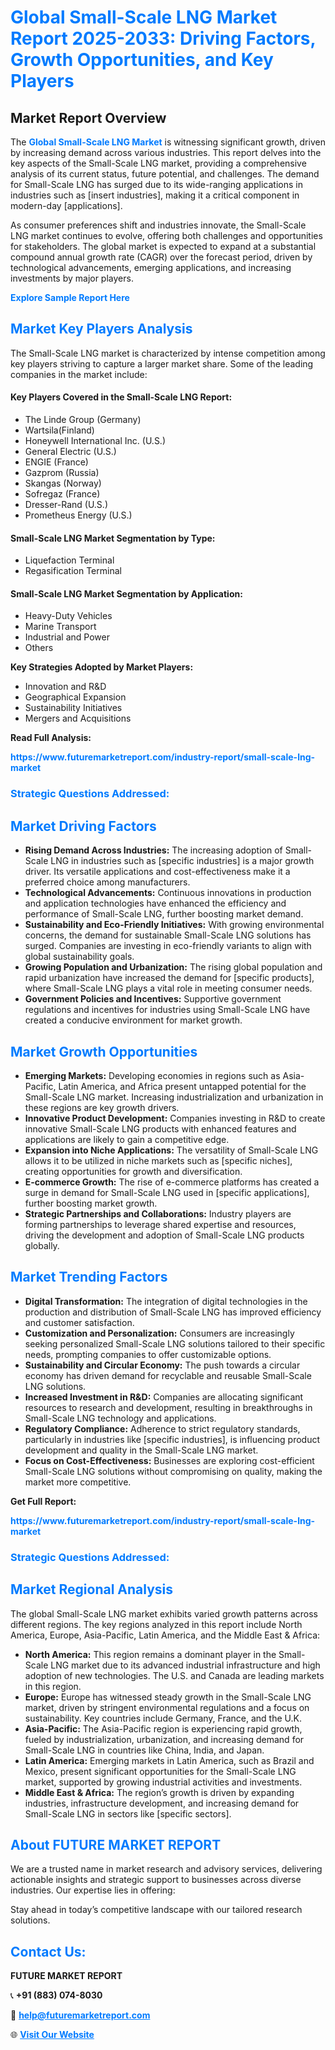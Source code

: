 <h1 style="color: #007BFF;">Global Small-Scale LNG Market Report 2025-2033: Driving Factors, Growth Opportunities, and Key Players</h1>

<section id="overview">
<h2>Market Report Overview</h2>
<p>The <a href="https://www.futuremarketreport.com/industry-report/small-scale-lng-market" style="color: #007BFF; text-decoration: none;"><strong>Global Small-Scale LNG Market</strong></a> is witnessing significant growth, driven by increasing demand across various industries. This report delves into the key aspects of the Small-Scale LNG market, providing a comprehensive analysis of its current status, future potential, and challenges. The demand for Small-Scale LNG has surged due to its wide-ranging applications in industries such as [insert industries], making it a critical component in modern-day [applications].</p>
<p>As consumer preferences shift and industries innovate, the Small-Scale LNG market continues to evolve, offering both challenges and opportunities for stakeholders. The global market is expected to expand at a substantial compound annual growth rate (CAGR) over the forecast period, driven by technological advancements, emerging applications, and increasing investments by major players.</p>
</section>

<section id="overview">
<p><a href="https://www.futuremarketreport.com/request-sample/reportId=63061" style="color: #007BFF; text-decoration: none;"><strong>Explore Sample Report Here</strong></a></p>
</section>

<section id="key-players">
<h2 style="color: #007BFF;">Market Key Players Analysis</h2>
<p>The Small-Scale LNG market is characterized by intense competition among key players striving to capture a larger market share. Some of the leading companies in the market include:</p>
<h4>Key Players Covered in the Small-Scale LNG Report:</h4>
<ul><li>The Linde Group (Germany)</li><li>Wartsila(Finland)</li><li>Honeywell International Inc. (U.S.)</li><li>General Electric (U.S.)</li><li>ENGIE (France)</li><li>Gazprom (Russia)</li><li>Skangas (Norway)</li><li>Sofregaz (France)</li><li>Dresser-Rand (U.S.)</li><li>Prometheus Energy (U.S.)</li></ul>
<h4>Small-Scale LNG Market Segmentation by Type:</h4>
<ul><li>Liquefaction Terminal</li><li>Regasification Terminal</li></ul>

<h4>Small-Scale LNG Market Segmentation by Application:</h4>
<ul><li>Heavy-Duty Vehicles</li><li>Marine Transport</li><li>Industrial and Power</li><li>Others</li></ul>
<p><strong>Key Strategies Adopted by Market Players:</strong></p>
<ul>
<li>Innovation and R&D</li>
<li>Geographical Expansion</li>
<li>Sustainability Initiatives</li>
<li>Mergers and Acquisitions</li>
</ul>
</section>

<section>
<p><strong>Read Full Analysis: </strong></p><a href="https://www.futuremarketreport.com/industry-report/small-scale-lng-market" style="color: #007BFF; text-decoration: none;"><strong>https://www.futuremarketreport.com/industry-report/small-scale-lng-market</strong></a>
<h3 style="color: #007BFF;">Strategic Questions Addressed:</h3>
</section>

<section id="driving-factors">
<h2 style="color: #007BFF;">Market Driving Factors</h2>
<ul>
<li><strong>Rising Demand Across Industries:</strong> The increasing adoption of Small-Scale LNG in industries such as [specific industries] is a major growth driver. Its versatile applications and cost-effectiveness make it a preferred choice among manufacturers.</li>
<li><strong>Technological Advancements:</strong> Continuous innovations in production and application technologies have enhanced the efficiency and performance of Small-Scale LNG, further boosting market demand.</li>
<li><strong>Sustainability and Eco-Friendly Initiatives:</strong> With growing environmental concerns, the demand for sustainable Small-Scale LNG solutions has surged. Companies are investing in eco-friendly variants to align with global sustainability goals.</li>
<li><strong>Growing Population and Urbanization:</strong> The rising global population and rapid urbanization have increased the demand for [specific products], where Small-Scale LNG plays a vital role in meeting consumer needs.</li>
<li><strong>Government Policies and Incentives:</strong> Supportive government regulations and incentives for industries using Small-Scale LNG have created a conducive environment for market growth.</li>
</ul>
</section>

<section id="growth-opportunities">
<h2 style="color: #007BFF;">Market Growth Opportunities</h2>
<ul>
<li><strong>Emerging Markets:</strong> Developing economies in regions such as Asia-Pacific, Latin America, and Africa present untapped potential for the Small-Scale LNG market. Increasing industrialization and urbanization in these regions are key growth drivers.</li>
<li><strong>Innovative Product Development:</strong> Companies investing in R&D to create innovative Small-Scale LNG products with enhanced features and applications are likely to gain a competitive edge.</li>
<li><strong>Expansion into Niche Applications:</strong> The versatility of Small-Scale LNG allows it to be utilized in niche markets such as [specific niches], creating opportunities for growth and diversification.</li>
<li><strong>E-commerce Growth:</strong> The rise of e-commerce platforms has created a surge in demand for Small-Scale LNG used in [specific applications], further boosting market growth.</li>
<li><strong>Strategic Partnerships and Collaborations:</strong> Industry players are forming partnerships to leverage shared expertise and resources, driving the development and adoption of Small-Scale LNG products globally.</li>
</ul>
</section>

<section id="trending-factors">
<h2 style="color: #007BFF;">Market Trending Factors</h2>
<ul>
<li><strong>Digital Transformation:</strong> The integration of digital technologies in the production and distribution of Small-Scale LNG has improved efficiency and customer satisfaction.</li>
<li><strong>Customization and Personalization:</strong> Consumers are increasingly seeking personalized Small-Scale LNG solutions tailored to their specific needs, prompting companies to offer customizable options.</li>
<li><strong>Sustainability and Circular Economy:</strong> The push towards a circular economy has driven demand for recyclable and reusable Small-Scale LNG solutions.</li>
<li><strong>Increased Investment in R&D:</strong> Companies are allocating significant resources to research and development, resulting in breakthroughs in Small-Scale LNG technology and applications.</li>
<li><strong>Regulatory Compliance:</strong> Adherence to strict regulatory standards, particularly in industries like [specific industries], is influencing product development and quality in the Small-Scale LNG market.</li>
<li><strong>Focus on Cost-Effectiveness:</strong> Businesses are exploring cost-efficient Small-Scale LNG solutions without compromising on quality, making the market more competitive.</li>
</ul>
</section>

<section>
<p><strong>Get Full Report: </strong></p><a href="https://www.futuremarketreport.com/industry-report/small-scale-lng-market" style="color: #007BFF; text-decoration: none;"><strong>https://www.futuremarketreport.com/industry-report/small-scale-lng-market</strong></a>
<h3 style="color: #007BFF;">Strategic Questions Addressed:</h3>
</section>


<section id="regional-analysis">
<h2 style="color: #007BFF;">Market Regional Analysis</h2>
<p>The global Small-Scale LNG market exhibits varied growth patterns across different regions. The key regions analyzed in this report include North America, Europe, Asia-Pacific, Latin America, and the Middle East & Africa:</p>
<ul>
<li><strong>North America:</strong> This region remains a dominant player in the Small-Scale LNG market due to its advanced industrial infrastructure and high adoption of new technologies. The U.S. and Canada are leading markets in this region.</li>
<li><strong>Europe:</strong> Europe has witnessed steady growth in the Small-Scale LNG market, driven by stringent environmental regulations and a focus on sustainability. Key countries include Germany, France, and the U.K.</li>
<li><strong>Asia-Pacific:</strong> The Asia-Pacific region is experiencing rapid growth, fueled by industrialization, urbanization, and increasing demand for Small-Scale LNG in countries like China, India, and Japan.</li>
<li><strong>Latin America:</strong> Emerging markets in Latin America, such as Brazil and Mexico, present significant opportunities for the Small-Scale LNG market, supported by growing industrial activities and investments.</li>
<li><strong>Middle East & Africa:</strong> The region’s growth is driven by expanding industries, infrastructure development, and increasing demand for Small-Scale LNG in sectors like [specific sectors].</li>
</ul>
</section>

<footer>
<h2 style="color: #007BFF;">About FUTURE MARKET REPORT</h2>
<p>We are a trusted name in market research and advisory services, delivering actionable insights and strategic support to businesses across diverse industries. Our expertise lies in offering:</p>

<p>Stay ahead in today’s competitive landscape with our tailored research solutions.</p>

<h2 style="color: #007BFF;">Contact Us:</h2>
<p><strong>FUTURE MARKET REPORT</strong></p>
<p>📞 <strong>+91 (883) 074-8030</strong></p>
<p>📧 <strong><a href="mailto:help@futuremarketreport.com" style="color: #007BFF;">help@futuremarketreport.com</a></strong></p>
<p>🌐 <strong><a href="https://www.futuremarketreport.com/" style="color: #007BFF;">Visit Our Website</a></strong></p>
</footer>